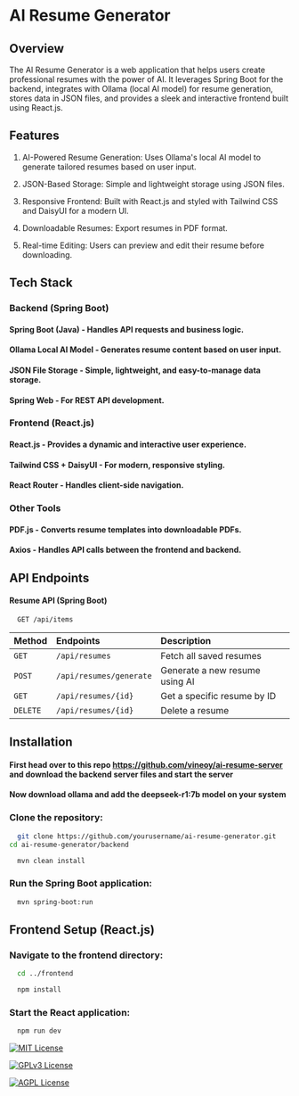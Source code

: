 
# AI Resume Generator

## Overview

The AI Resume Generator is a web application that helps users create professional resumes with the power of AI. It leverages Spring Boot for the backend, integrates with Ollama (local AI model) for resume generation, stores data in JSON files, and provides a sleek and interactive frontend built using React.js.


## Features

1. AI-Powered Resume Generation: Uses Ollama's local AI model to generate tailored resumes based on user input.

2. JSON-Based Storage: Simple and lightweight storage using JSON files.

3. Responsive Frontend: Built with React.js and styled with Tailwind CSS and DaisyUI for a modern UI.

4. Downloadable Resumes: Export resumes in PDF format.

5. Real-time Editing: Users can preview and edit their resume before downloading.
## Tech Stack

### Backend (Spring Boot)

#### Spring Boot (Java) - Handles API requests and business logic.

#### Ollama Local AI Model - Generates resume content based on user input.

#### JSON File Storage - Simple, lightweight, and easy-to-manage data storage.

#### Spring Web - For REST API development.

### Frontend (React.js)

#### React.js - Provides a dynamic and interactive user experience.

#### Tailwind CSS + DaisyUI - For modern, responsive styling.

#### React Router - Handles client-side navigation.

### Other Tools

#### PDF.js - Converts resume templates into downloadable PDFs.

#### Axios - Handles API calls between the frontend and backend.
## API Endpoints

#### Resume API (Spring Boot)
```http
  GET /api/items
```

| Method | Endpoints     | Description                |
| :-------- | :------- | :------------------------- |
| `GET` | `/api/resumes` | Fetch all saved resumes |
| `POST` | `/api/resumes/generate` | Generate a new resume using AI |
| `GET` | `/api/resumes/{id}` | Get a specific resume by ID |
| `DELETE` | `/api/resumes/{id}` | Delete a resume |



## Installation
#### First head over to this repo https://github.com/vineoy/ai-resume-server and download the backend server files and start the server
#### Now download ollama and add the deepseek-r1:7b model on your system 
### Clone the repository:
```bash
  git clone https://github.com/yourusername/ai-resume-generator.git
cd ai-resume-generator/backend
```

```bash
  mvn clean install
```
### Run the Spring Boot application:
```bash
  mvn spring-boot:run
```
## Frontend Setup (React.js)

### Navigate to the frontend directory:
```bash
  cd ../frontend
```
```bash
  npm install
```
### Start the React application:
```bash
  npm run dev
```

[![MIT License](https://img.shields.io/badge/License-MIT-green.svg)](https://choosealicense.com/licenses/mit/)

[![GPLv3 License](https://img.shields.io/badge/License-GPL%20v3-yellow.svg)](https://opensource.org/licenses/)

[![AGPL License](https://img.shields.io/badge/license-AGPL-blue.svg)](http://www.gnu.org/licenses/agpl-3.0)

